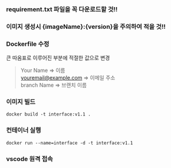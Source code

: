 ### **requirement.txt 파일을 꼭 다운로드할 것!!**
### **이미지 생성시 {imageName}:{version}을 주의하여 적을 것!!**

### Dockerfile 수정
큰 따옴표로 이루어진 부분에 적절한 값으로 변경
>Your Name => 이름  
>youremail@example.com => 이메일 주소  
>branch Name => 브랜치 이름  

### **이미지 빌드**  
```docker build -t interface:v1.1 .```  


### **컨테이너 실행**  
```docker run --name=interface -d -t interface:v1.1```  


### **vscode 원격 접속**